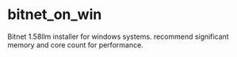 # bitnet_on_win
Bitnet 1.58llm installer for windows systems.  recommend significant memory and core count for performance.
